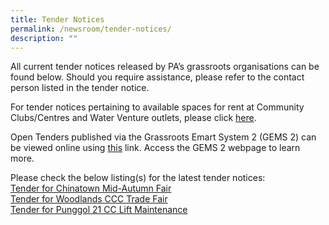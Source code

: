 ```yaml
---
title: Tender Notices
permalink: /newsroom/tender-notices/
description: ""
---
```

All current tender notices released by PA’s grassroots organisations can be found below. Should you require assistance, please refer to the contact person listed in the tender notice.

For tender notices pertaining to available spaces for rent at Community Clubs/Centres and Water Venture outlets, please click [here](/our-network/community-clubs/rentals).

Open Tenders published via the Grassroots Emart System 2 (GEMS 2) can be viewed online using [this](https://gems.pa.gov.sg/account/vendors) link. Access the GEMS 2 webpage to learn more.
<br>

Please check the below listing(s) for the latest tender notices: <br>
[Tender for Chinatown Mid-Autumn Fair](/tender-details/cfcmaf2023)<br>
[Tender for Woodlands CCC Trade Fair](/tender-details/woodlandsccc8jul2023) <br>
[Tender for Punggol 21 CC Lift Maintenance](/tender-details/punggol21liftmain) <br>